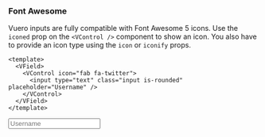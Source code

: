 ### Font Awesome

Vuero inputs are fully compatible with Font Awesome 5 icons.
Use the `iconed` prop on the `<VControl />` component to show an icon.
You also have to provide an icon type using the `icon` or `iconify` props.

<!--code-->

```vue
<template>
  <VField>
    <VControl icon="fab fa-twitter">
      <input type="text" class="input is-rounded" placeholder="Username" />
    </VControl>
  </VField>
</template>
```

<!--/code-->

<!--example-->

<VField>
  <VControl icon="fab fa-twitter">
    <input
        type="text"
        class="input is-rounded"
        placeholder="Username"
      />
  </VControl>
</VField>

<!--/example-->
